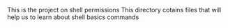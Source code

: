 This is the project on shell permissions
This directory cotains files that will help us to learn about shell basics commands
